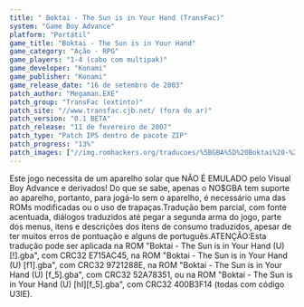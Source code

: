```yaml
---
title: " Boktai - The Sun is in Your Hand (TransFac)"
system: "Game Boy Advance"
platform: "Portátil"
game_title: "Boktai - The Sun is in Your Hand"
game_category: "Ação - RPG"
game_players: "1-4 (cabo com multipak)"
game_developer: "Konami"
game_publisher: "Konami"
game_release_date: "16 de setembro de 2003"
patch_author: "Megaman.EXE"
patch_group: "TransFac (extinto)"
patch_site: "//www.transfac.cjb.net/ (fora do ar)"
patch_version: "0.1 BETA"
patch_release: "11 de fevereiro de 2007"
patch_type: "Patch IPS dentro de pacote ZIP"
patch_progress: "13%"
patch_images: ["//img.romhackers.org/traducoes/%5BGBA%5D%20Boktai%20-%20The%20Sun%20is%20in%20Your%20Hand%20-%20TransFac%20-%201.png","//img.romhackers.org/traducoes/%5BGBA%5D%20Boktai%20-%20The%20Sun%20is%20in%20Your%20Hand%20-%20TransFac%20-%202.png","//img.romhackers.org/traducoes/%5BGBA%5D%20Boktai%20-%20The%20Sun%20is%20in%20Your%20Hand%20-%20TransFac%20-%203.png"]
---
```

Este jogo necessita de um aparelho solar que NÃO É EMULADO pelo Visual Boy Advance e derivados! Do que se sabe, apenas o NO$GBA tem suporte ao aparelho, portanto, para jogá-lo sem o aparelho, é necessário uma das ROMs modificadas ou o uso de trapaças.Tradução bem parcial, com fonte acentuada, diálogos traduzidos até pegar a segunda arma do jogo, parte dos menus, itens e descrições dos itens de consumo traduzidos, apesar de ter muitos erros de pontuação e alguns de português.ATENÇÃO:Esta tradução pode ser aplicada na ROM "Boktai - The Sun is in Your Hand (U) [!].gba", com CRC32 E715AC45, na ROM "Boktai - The Sun is in Your Hand (U) [f1].gba", com CRC32 9721288E, na ROM "Boktai - The Sun is in Your Hand (U) [f_5].gba", com CRC32 52A78351, ou na ROM "Boktai - The Sun is in Your Hand (U) [hI][f_5].gba", com CRC32 400B3F14 (todas com código U3IE).